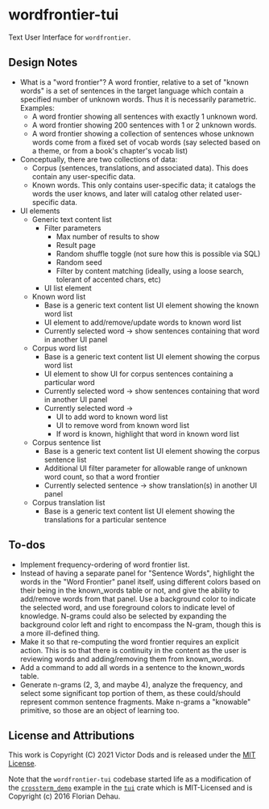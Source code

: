 # wordfrontier-tui

Text User Interface for `wordfrontier`.

## Design Notes

-   What is a "word frontier"?  A word frontier, relative to a set of "known words" is a set of
    sentences in the target language which contain a specified number of unknown words.  Thus it
    is necessarily parametric.  Examples:
    -   A word frontier showing all sentences with exactly 1 unknown word.
    -   A word frontier showing 200 sentences with 1 or 2 unknown words.
    -   A word frontier showing a collection of sentences whose unknown words come from a fixed
        set of vocab words (say selected based on a theme, or from a book's chapter's vocab list)
-   Conceptually, there are two collections of data:
    -   Corpus (sentences, translations, and associated data).  This does contain any user-specific data.
    -   Known words.  This only contains user-specific data; it catalogs the words the user knows, and later
        will catalog other related user-specific data.
-   UI elements
    -   Generic text content list
        -   Filter parameters
            -   Max number of results to show
            -   Result page
            -   Random shuffle toggle (not sure how this is possible via SQL)
            -   Random seed
            -   Filter by content matching (ideally, using a loose search, tolerant of accented chars, etc)
        -   UI list element
    -   Known word list
        -   Base is a generic text content list UI element showing the known word list
        -   UI element to add/remove/update words to known word list
        -   Currently selected word -> show sentences containing that word in another UI panel
    -   Corpus word list
        -   Base is a generic text content list UI element showing the corpus word list
        -   UI element to show UI for corpus sentences containing a particular word
        -   Currently selected word -> show sentences containing that word in another UI panel
        -   Currently selected word ->
            -   UI to add word to known word list
            -   UI to remove word from known word list
            -   If word is known, highlight that word in known word list
    -   Corpus sentence list
        -   Base is a generic text content list UI element showing the corpus sentence list
        -   Additional UI filter parameter for allowable range of unknown word count, so that a word frontier
        -   Currently selected sentence -> show translation(s) in another UI panel
    -   Corpus translation list
        -   Base is a generic text content list UI element showing the translations for a particular sentence

## To-dos

-   Implement frequency-ordering of word frontier list.
-   Instead of having a separate panel for "Sentence Words", highlight the words in the "Word Frontier"
    panel itself, using different colors based on their being in the known_words table or not, and give the
    ability to add/remove words from that panel.  Use a background color to indicate the selected word,
    and use foreground colors to indicate level of knowledge.  N-grams could also be selected by expanding
    the background color left and right to encompass the N-gram, though this is a more ill-defined thing.
-   Make it so that re-computing the word frontier requires an explicit action.  This is so that there is
    continuity in the content as the user is reviewing words and adding/removing them from known_words.
-   Add a command to add all words in a sentence to the known_words table.
-   Generate n-grams (2, 3, and maybe 4), analyze the frequency, and select some significant top portion
    of them, as these could/should represent common sentence fragments.  Make n-grams a "knowable" primitive,
    so those are an object of learning too.

## License and Attributions

This work is Copyright (C) 2021 Victor Dods and is released under the [MIT License](LICENSE).

Note that the `wordfrontier-tui` codebase started life as a modification of the
[`crossterm_demo`](https://github.com/fdehau/tui-rs/blob/master/examples/crossterm_demo.rs) example in the
[`tui`](https://crates.io/crates/tui) crate which is MIT-Licensed and is Copyright (c) 2016 Florian Dehau.
